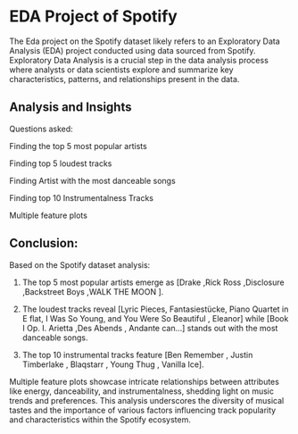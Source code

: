 
# EDA Project of Spotify

The Eda project on the Spotify dataset likely refers to an Exploratory Data Analysis (EDA) project conducted using data sourced from Spotify. Exploratory Data Analysis is a crucial step in the data analysis process where analysts or data scientists explore and summarize key characteristics, patterns, and relationships present in the data.




## Analysis and Insights


Questions asked:

Finding the top 5 most popular artists

Finding top 5 loudest tracks

Finding Artist with the most danceable songs

Finding top 10 Instrumentalness Tracks

Multiple feature plots
## Conclusion:

Based on the Spotify dataset analysis:

1. The top 5 most popular artists emerge as [Drake ,Rick Ross ,Disclosure ,Backstreet Boys ,WALK THE MOON ]. 

2. The loudest tracks reveal [Lyric Pieces, Fantasiestücke,  Piano Quartet in E flat, I Was So Young, and You Were So Beautiful , Eleanor] while [Book I Op. I. Arietta ,Des Abends , Andante can...] stands out with the most danceable songs. 

3. The top 10 instrumental tracks feature [Ben Remember , Justin Timberlake , Blaqstarr , Young Thug , Vanilla Ice]. 

Multiple feature plots showcase intricate relationships between attributes like energy, danceability, and instrumentalness, shedding light on music trends and preferences. This analysis underscores the diversity of musical tastes and the importance of various factors influencing track popularity and characteristics within the Spotify ecosystem.